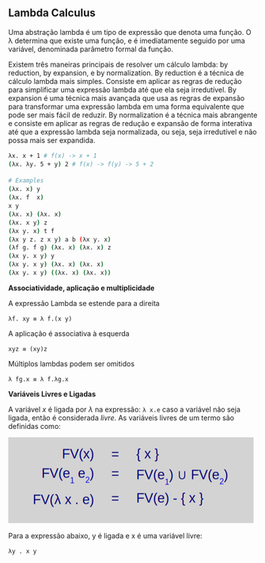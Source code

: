 ## Lambda Calculus

Uma abstração lambda é um tipo de expressão que denota uma função. O λ determina que existe uma função, e é imediatamente seguido por uma variável, denominada parâmetro formal da função.

Existem três maneiras principais de resolver um cálculo lambda: by reduction, by expansion, e by normalization. By reduction é a técnica de cálculo lambda mais simples. Consiste em aplicar as regras de redução para simplificar uma expressão lambda até que ela seja irredutível. By expansion é uma técnica mais avançada que usa as regras de expansão para transformar uma expressão lambda em uma forma equivalente que pode ser mais fácil de reduzir. By normalization é a técnica mais abrangente e consiste em aplicar as regras de redução e expansão de forma interativa até que a expressão lambda seja normalizada, ou seja, seja irredutível e não possa mais ser expandida.

```bash
λx. x + 1 # f(x) -> x + 1
(λx. λy. 5 + y) 2 # f(x) -> f(y) -> 5 + 2

# Examples
(λx. x) y
(λx. f  x)
x y
(λx. x) (λx. x)
(λx. x y) z
(λx y. x) t f
(λx y z. z x y) a b (λx y. x)
(λf g. f g) (λx. x) (λx. x) z
(λx y. x y) y
(λx y. x y) (λx. x) (λx. x)
(λx y. x y) ((λx. x) (λx. x))
```

**Associatividade, aplicação e multiplicidade**

A expressão Lambda se estende para a direita
```
λf. xy ≡ λ f.(x y)
```

A aplicação é associativa à esquerda 
```
xyz ≡ (xy)z
```

Múltiplos lambdas podem ser omitidos 
```
λ fg.x ≡ λ f.λg.x
```
 
**Variáveis Livres e Ligadas**

A variável *x* é ligada por *λ* na expressão: `λ x.e` caso a variável não seja ligada, então é considerada *livre*. As variáveis livres de um termo são definidas como:

![livre-atada](lambda-livre-atada.png)

Para a expressão abaixo, y é ligada e x é uma variável livre:

```
λy . x y
```